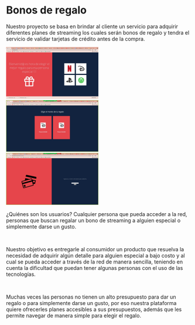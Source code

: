 # Bonos de regalo 

<p>Nuestro proyecto se basa en brindar al cliente un servicio para adquirir diferentes planes de streaming los cuales serán bonos de regalo y tendra el servicio de validar tarjetas de crédito antes de la compra.</p>


<img src="https://github.com/natafajardo/BOG003-card-validation/blob/master/src/img/pantalla1.png" width="50%">

<img src="https://github.com/natafajardo/BOG003-card-validation/blob/master/src/img/pantalla2.jpeg" width="50%">

<img src="https://github.com/natafajardo/BOG003-card-validation/blob/master/src/img/pantalla3.jpeg" width="50%">



<p>¿Quiénes son los usuarios? Cualquier persona que pueda acceder a la red, personas que buscan regalar un bono de streaming a alguien especial o simplemente darse un gusto.</p>
<br>


<p>Nuestro objetivo es entregarle al consumidor un producto que resuelva la necesidad de adquirir algún detalle para alguien especial a bajo costo y al cual se pueda acceder a través de la red de manera sencilla, teniendo en cuenta la dificultad que puedan tener algunas personas con el uso de las tecnologías.</p>
<br>

<p>Muchas veces las personas no tienen un alto presupuesto para dar un regalo o para simplemente darse un gusto,  por eso nuestra plataforma quiere ofrecerles planes accesibles a sus presupuestos, además que les permite navegar de manera simple para elegir el regalo.</p>


